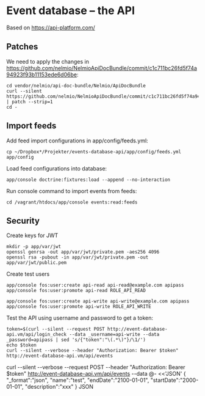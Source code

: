 Event database – the API
========================

Based on https://api-platform.com/

Patches
-------

We need to apply the changes in https://github.com/nelmio/NelmioApiDocBundle/commit/c1c711bc26fd5f74a94923f93b11153ede6d06be:

```
cd vendor/nelmio/api-doc-bundle/Nelmio/ApiDocBundle
curl --silent https://github.com/nelmio/NelmioApiDocBundle/commit/c1c711bc26fd5f74a94923f93b11153ede6d06be.patch | patch --strip=1
cd -
```

Import feeds
------------

Add feed import configurations in app/config/feeds.yml:

```
cp ~/Dropbox*/Projekter/events-database-api/app/config/feeds.yml app/config
```

Load feed configurations into database:

```
app/console doctrine:fixtures:load --append --no-interaction
```

Run console command to import events from feeds:

```
cd /vagrant/htdocs/app/console events:read:feeds
```

Security
--------

Create keys for JWT

```
mkdir -p app/var/jwt
openssl genrsa -out app/var/jwt/private.pem -aes256 4096
openssl rsa -pubout -in app/var/jwt/private.pem -out app/var/jwt/public.pem
```

Create test users

```
app/console fos:user:create api-read api-read@example.com apipass
app/console fos:user:promote api-read ROLE_API_READ

app/console fos:user:create api-write api-write@example.com apipass
app/console fos:user:promote api-write ROLE_API_WRITE
```

Test the API using username and password to get a token:

```
token=$(curl --silent --request POST http://event-database-api.vm/api/login_check --data _username=api-write --data _password=apipass | sed 's/{"token":"\(.*\)"}/\1/')
echo $token
curl --silent --verbose --header "Authorization: Bearer $token" http://event-database-api.vm/api/events
```

curl --silent --verbose --request POST --header "Authorization: Bearer $token" http://event-database-api.vm/api/events --data @- <<'JSON'
{
"_format":"json",
"name":"test",
"endDate":"2100-01-01",
"startDate":"2000-01-01",
"description":"xxx"
}
JSON
